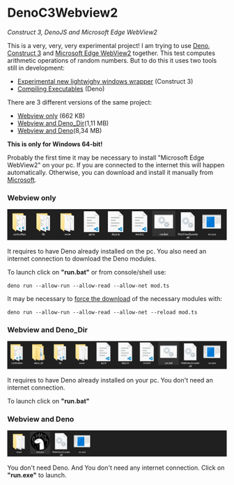# DenoC3Webview2
_Construct 3, DenoJS and Microsoft Edge WebView2_

This is a very, very, very experimental project! I am trying to use [Deno](https://deno.land/), [Construct 3](https://www.construct.net/en) and [Microsoft Edge WebView2](https://developer.microsoft.com/en-us/microsoft-edge/webview2/) together. This test computes arithmetic operations of random numbers. But to do this it uses two tools still in development:

- [Experimental new lightwighy windows wrapper](https://www.construct.net/en/forum/construct-3/general-discussion-7/experimental-new-lightweight-158536#forumPost1035547) (Construct 3)
- [Compiling Executables](https://deno.land/manual@master/tools/compiler) (Deno)

There are 3 different versions of the same project:

- [Webview only](https://github.com/el3um4s/DenoC3Webview2/releases/download/v0.0.3/webview.zip) (662 KB)
- [Webview and Deno_Dir](https://github.com/el3um4s/DenoC3Webview2/releases/download/v0.0.3/webview-and-deno_dir.zip)(1,11 MB)
- [Webview and Deno](https://github.com/el3um4s/DenoC3Webview2/releases/download/v0.0.3/webview-and-denojs.zip)(8,34 MB)

**This is only for Windows 64-bit!**

Probably the first time it may be necessary to install "Microsoft Edge WebView2" on your pc. If you are connected to the internet this will happen automatically. Otherwise, you can download and install it manually from [Microsoft](https://developer.microsoft.com/en-us/microsoft-edge/webview2/).

### Webview only

![Webview Only](/assets/folder-webview-only.jpg)

It requires to have Deno already installed on the pc. You also need an internet connection to download the Deno modules.

To launch click on **"run.bat"** or from console/shell use:

```
deno run --allow-run --allow-read --allow-net mod.ts
```

It may be necessary to [force the download](https://deno.land/manual@v1.7.4/linking_to_external_code/reloading_modules#reloading-modules) of the necessary modules with:
```
deno run --allow-run --allow-read --allow-net --reload mod.ts
```

### Webview and Deno_Dir

![Webview and Deno_Dir](/assets/folder-webview-and-deno-dir.jpg)

It requires to have Deno already installed on your pc. You don't need an internet connection.

To launch click on **"run.bat"**

### Webview and Deno

![Webview and Deno](/assets/folder-webview-and-deno.jpg)

You don't need Deno. And You don't need any internet connection. Click on **"run.exe"** to launch.

